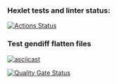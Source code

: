 ### Hexlet tests and linter status:
[![Actions Status](https://github.com/mega-hertz91/backend-project-46/actions/workflows/hexlet-check.yml/badge.svg)](https://github.com/mega-hertz91/backend-project-46/actions)

### Test gendiff flatten files
[![asciicast](https://asciinema.org/a/681258.svg)](https://asciinema.org/a/681258)

[![Quality Gate Status](https://sonarcloud.io/api/project_badges/measure?project=mega-hertz91_backend-project-46&metric=alert_status)](https://sonarcloud.io/summary/new_code?id=mega-hertz91_backend-project-46)
